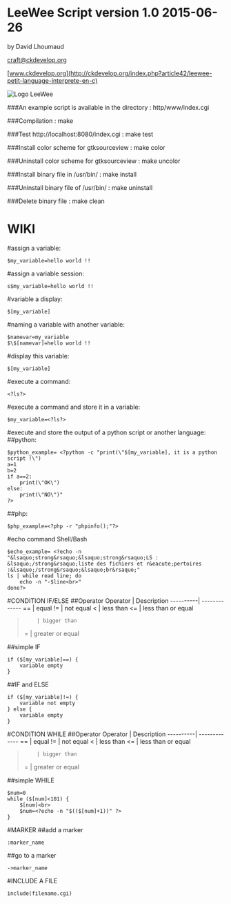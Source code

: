LeeWee Script version 1.0 2015-06-26
==================================
by David Lhoumaud

craft@ckdevelop.org

[www.ckdevelop.org](http://ckdevelop.org/index.php?article42/leewee-petit-language-interprete-en-c)

![Logo LeeWee](https://github.com/davidlhoumaud/LeeWee/blob/master/thumbnail.jpg "Logo LeeWee")

###An example script is available in the directory :
http/www/index.cgi 

###Compilation :
make

###Test http://localhost:8080/index.cgi :
make test

###Install color scheme for gtksourceview :
make color

###Uninstall color scheme for gtksourceview :
make uncolor

###Install binary file in /usr/bin/ :
make install

###Uninstall binary file of /usr/bin/ :
make uninstall

###Delete binary file :
make clean


WIKI
====

#assign a variable: 
```
$my_variable=hello world !!
```
#assign a variable session: 
```
s$my_variable=hello world !!
```

#variable a display:
```
$[my_variable]
```

#naming a variable with another variable:
```
$namevar=my_variable
$\$[namevar]=hello world !!
```

#display this variable:
```
$[my_variable]
```

#execute a command:
```
<?ls?>
```
#execute a command and store it in a variable:
```
$my_variable=<?ls?>
```

#execute and store the output of a python script or another language:
##python:
```
$python_example= <?python -c "print(\"$[my_variable], it is a python script !\")
a=1
b=2
if a==2:
    print(\"OK\")
else:
    print(\"NO\")"
?>
```

##php:
```
$php_example=<?php -r "phpinfo();"?>
```

#echo command Shell/Bash
```
$echo_example= <?echo -n "&lsaquo;strong&rsaquo;&lsaquo;strong&rsaquo;LS : &lsaquo;/strong&rsaquo;liste des fichiers et r&eacute;pertoires :&lsaquo;/strong&rsaquo;&lsaquo;br&rsaquo;"
ls | while read line; do
    echo -n "-$line<br>"
done?>
```

#CONDITION IF/ELSE
##Operator
Operator  | Description
----------| -------------
==        | equal
!=        | not equal
<         | less than
<=        | less than or equal
>         | bigger than
>=        | greater or equal

##simple IF
```
if ($[my_variable]==) {
    variable empty
}
```

##IF and ELSE
```
if ($[my_variable]!=) {
    variable not empty
} else {
    variable empty
}
```

#CONDITION WHILE
##Operator
Operator  | Description
----------| -------------
==        | equal
!=        | not equal
<         | less than
<=        | less than or equal
>         | bigger than
>=        | greater or equal

##simple WHILE
```
$num=0
while ($[num]<101) {
    $[num]<br>
    $num=<?echo -n "$(($[num]+1))" ?>
}
```

#MARKER
##add a marker
```
:marker_name
```
##go to a marker
```
->marker_name
```

#INCLUDE A FILE
```
include(filename.cgi)
```
